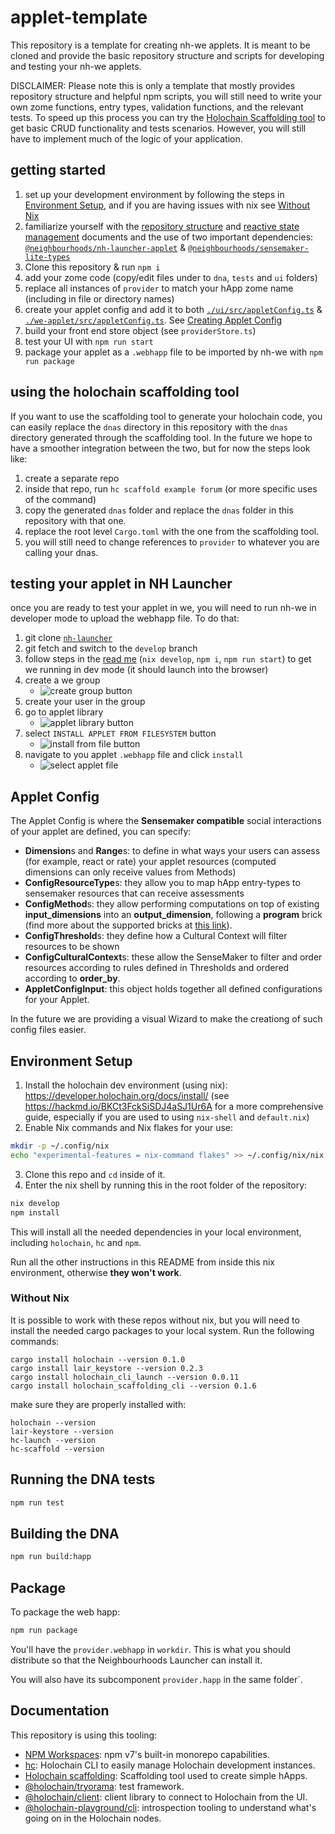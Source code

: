 # applet-template
This repository is a template for creating nh-we applets. It is meant to be cloned and provide the basic repository structure and scripts for developing and testing your nh-we applets.

DISCLAIMER: Please note this is only a template that mostly provides repository structure and helpful npm scripts, you will still need to write your own zome functions, entry types, validation functions, and the relevant tests. To speed up this process you can try the [Holochain Scaffolding tool](https://github.com/holochain/scaffolding/) to get basic CRUD functionality and tests scenarios. However, you will still have to implement much of the logic of your application.

## getting started
1. set up your development environment by following the steps in [Environment Setup](#environment-setup), and if you are having issues with nix see [Without Nix](#without-nix)
1. familiarize yourself with the [repository structure](./STRUCTURE.md) and [reactive state management](./REACTIVE-STATE-MANAGEMENT.md) documents and the use of two important dependencies: [`@neighbourhoods/nh-launcher-applet`](https://www.npmjs.com/package/@neighbourhoods/nh-launcher-applet) & [`@neighbourhoods/sensemaker-lite-types`](https://www.npmjs.com/package/@neighbourhoods/sensemaker-lite-types)
1. Clone this repository & run `npm i`
1. add your zome code (copy/edit files under to `dna`, `tests` and `ui` folders)
1. replace all instances of `provider` to match your hApp zome name (including in file or directory names)
1. create your applet config and add it to both [`./ui/src/appletConfig.ts`](./ui/src/appletConfig.ts) & [`./we-applet/src/appletConfig.ts`](./we-applet/src/appletConfig.ts). See [Creating Applet Config](#applet-config)
1. build your front end store object (see `providerStore.ts`)
1. test your UI with `npm run start`
1. package your applet as a `.webhapp` file to be imported by nh-we with `npm run package`

## using the holochain scaffolding tool
If you want to use the scaffolding tool to generate your holochain code, you can easily replace the `dnas` directory in this repository with the `dnas` directory generated through the scaffolding tool. In the future we hope to have a smoother integration between the two, but for now the steps look like:
1. create a separate repo
2. inside that repo, run `hc scaffold example forum` (or more specific uses of the command)
3. copy the generated `dnas` folder and replace the `dnas` folder in this repository with that one.
4. replace the root level `Cargo.toml` with the one from the scaffolding tool.
5. you will still need to change references to `provider` to whatever you are calling your dnas.
## testing your applet in NH Launcher
once you are ready to test your applet in we, you will need to run nh-we in developer mode to upload the webhapp file. To do that:
1. git clone [`nh-launcher`](https://github.com/neighbour-hoods/nh-launcher)
1. git fetch and switch to the `develop` branch
1. follow steps in the [read me](https://github.com/neighbour-hoods/nh-launcher/tree/develop) (`nix develop`, `npm i`, `npm run start`) to get we running in dev mode (it should launch into the browser)
1. create a we group
    - ![create group button](./images/add-group.png)
1. create your user in the group
1. go to applet library
    - ![applet library button](./images/applet-library.png)
1. select `INSTALL APPLET FROM FILESYSTEM` button
    - ![install from file button](./images/install-from-filesystem.png)
1. navigate to you applet `.webhapp` file and click `install`
    - ![select applet file](./images/select-applet-file.png)

## Applet Config
The Applet Config is where the **Sensemaker compatible** social interactions of your applet are defined, you can specify:

- **Dimension**s and **Range**s: to define in what ways your users can assess (for example, react or rate) your applet resources (computed dimensions can only receive values from Methods)
- **ConfigResourceType**s: they allow you to map hApp entry-types to sensemaker resources that can receive assessments
- **ConfigMethod**s: they allow performing computations on top of existing __input_dimensions__ into an __output_dimension__, following a __program__ brick (find more about the supported bricks at [this link](https://github.com/neighbour-hoods/sensemaker-lite/blob/develop/docs/program_bricks.md)). 
- **ConfigThreshold**s: they define how a Cultural Context will filter resources to be shown
- **ConfigCulturalContext**s: these allow the SenseMaker to filter and order resources according to rules defined in Thresholds and ordered according to __order_by__.
- **AppletConfigInput**: this object holds together all defined configurations for your Applet.

In the future we are providing a visual Wizard to make the creationg of such config files easier.

## Environment Setup

1. Install the holochain dev environment (using nix): https://developer.holochain.org/docs/install/ (see https://hackmd.io/BKCt3FckSiSDJ4aSJ1Ur6A for a more comprehensive guide, especially if you are used to using `nix-shell` and `default.nix`)
2. Enable Nix commands and Nix flakes for your use:
```bash
mkdir -p ~/.config/nix
echo "experimental-features = nix-command flakes" >> ~/.config/nix/nix.conf
```

3. Clone this repo and `cd` inside of it.
4. Enter the nix shell by running this in the root folder of the repository: 

```bash
nix develop
npm install
```

This will install all the needed dependencies in your local environment, including `holochain`, `hc` and `npm`.

Run all the other instructions in this README from inside this nix environment, otherwise **they won't work**.

### Without Nix
It is possible to work with these repos without nix, but you will need to install the needed cargo packages to your local system. Run the following commands:
```
cargo install holochain --version 0.1.0
cargo install lair_keystore --version 0.2.3
cargo install holochain_cli_launch --version 0.0.11
cargo install holochain_scaffolding_cli --version 0.1.6
```

make sure they are properly installed with:
```
holochain --version
lair-keystore --version
hc-launch --version
hc-scaffold --version
```
## Running the DNA tests

```bash
npm run test
```

## Building the DNA

```bash
npm run build:happ
```

## Package

To package the web happ:

``` bash
npm run package
```

You'll have the `provider.webhapp` in `workdir`. This is what you should distribute so that the Neighbourhoods Launcher can install it.

You will also have its subcomponent `provider.happ` in the same folder`.

## Documentation

This repository is using this tooling:

- [NPM Workspaces](https://docs.npmjs.com/cli/v7/using-npm/workspaces/): npm v7's built-in monorepo capabilities.
- [hc](https://github.com/holochain/holochain/tree/develop/crates/hc): Holochain CLI to easily manage Holochain development instances.
- [Holochain scaffolding](https://github.com/holochain/scaffolding/): Scaffolding tool used to create simple hApps.
- [@holochain/tryorama](https://www.npmjs.com/package/@holochain/tryorama): test framework.
- [@holochain/client](https://www.npmjs.com/package/@holochain/client): client library to connect to Holochain from the UI.
- [@holochain-playground/cli](https://www.npmjs.com/package/@holochain-playground/cli): introspection tooling to understand what's going on in the Holochain nodes.
